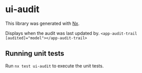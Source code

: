 # ui-audit

This library was generated with [Nx](https://nx.dev).

Displays when the audit was last updated by.
`<app-audit-trail [audited]="model"></app-audit-trail>`

## Running unit tests

Run `nx test ui-audit` to execute the unit tests.

